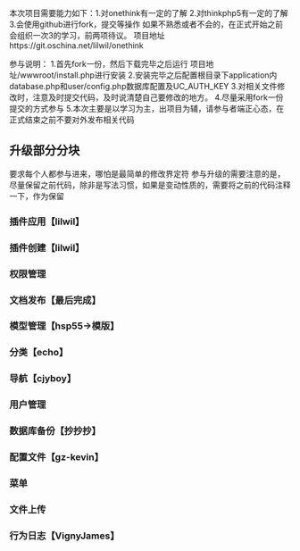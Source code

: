 本次项目需要能力如下：1.对onethink有一定的了解
2.对thinkphp5有一定的了解
3.会使用github进行fork，提交等操作
如果不熟悉或者不会的，在正式开始之前会组织一次3的学习，前两项待议。
项目地址https://git.oschina.net/lilwil/onethink

参与说明：
1.首先fork一份，然后下载完毕之后运行  项目地址/wwwroot/install.php进行安装
2.安装完毕之后配置根目录下application内database.php和user/config.php数据库配置及UC_AUTH_KEY
3.对相关文件修改时，注意及时提交代码，及时说清楚自己要修改的地方。
4.尽量采用fork一份提交的方式参与
5.本次主要是以学习为主，出项目为辅，请参与者端正心态，在正式结束之前不要对外发布相关代码


## 升级部分分块
要求每个人都参与进来，哪怕是最简单的修改界定符
参与升级的需要注意的是，尽量保留之前代码，除非是写法习惯，如果是变动性质的，需要将之前的代码注释一下，作为保留

### 插件应用【lilwil】
### 插件创建【lilwil】

### 权限管理

### 文档发布【最后完成】

### 模型管理【hsp55->模版】

### 分类【echo】

### 导航【cjyboy】

### 用户管理

### 数据库备份【抄抄抄】

### 配置文件【gz-kevin】

### 菜单

### 文件上传

### 行为日志【VignyJames】